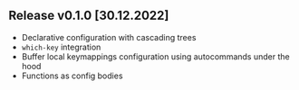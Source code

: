 ## Release v0.1.0 [30.12.2022]

- Declarative configuration with cascading trees
- `which-key` integration
- Buffer local keymappings configuration using autocommands under the hood
- Functions as config bodies
